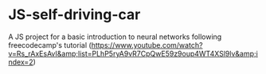 # JS-self-driving-car
A JS project for a basic introduction to neural networks following freecodecamp's tutorial (https://www.youtube.com/watch?v=Rs_rAxEsAvI&amp;list=PLhP5ryA9vR7CpQwE59z9oup4WT4XSl9lv&amp;index=2)
